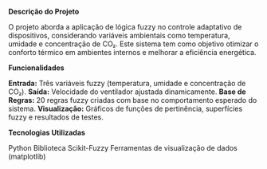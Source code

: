 **Descrição do Projeto**

O projeto aborda a aplicação de lógica fuzzy no controle adaptativo de dispositivos, considerando variáveis ambientais como temperatura, umidade e concentração de CO₂. Este sistema tem como objetivo otimizar o conforto térmico em ambientes internos e melhorar a eficiência energética.

**Funcionalidades**

**Entrada:** Três variáveis fuzzy (temperatura, umidade e concentração de CO₂).
**Saída:** Velocidade do ventilador ajustada dinamicamente.
**Base de Regras:** 20 regras fuzzy criadas com base no comportamento esperado do sistema.
**Visualização:** Gráficos de funções de pertinência, superfícies fuzzy e resultados de testes.

**Tecnologias Utilizadas**

Python
Biblioteca Scikit-Fuzzy
Ferramentas de visualização de dados (matplotlib)
